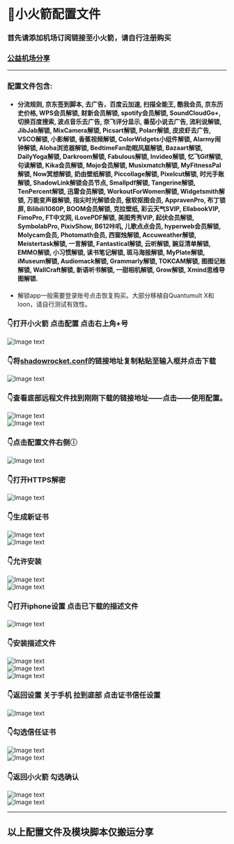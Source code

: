 # :rocket:小火箭配置文件    
### 首先请添加机场订阅链接至小火箭，请自行注册购买  
### [公益机场分享](https://github.com/deezertidal/freevpn/blob/main/README.md)  
****
 
  

### 配置文件包含:
 * #### 分流规则, 京东签到脚本, 去广告，百度云加速, 扫描全能王, 酷我会员, 京东历史价格, WPS会员解锁, 财新会员解锁, spotify会员解锁, SoundCloudGo+, 切换百度搜索, 波点音乐去广告, 奈飞评分显示, 番茄小说去广告, 流利说解锁, JibJab解锁, MixCamera解锁, Picsart解锁, Polarr解锁, 皮皮虾去广告, VSCO解锁, 小影解锁, 香蕉视频解锁, ColorWidgets小组件解锁, Alarmy闹钟解锁, Aloha浏览器解锁, BedtimeFan助眠风扇解锁, Bazaart解锁, DailyYoga解锁, Darkroom解锁, Fabulous解锁, Invideo解锁, 忆飞Gif解锁, 句读解锁, Kika会员解锁, Mojo会员解锁, Musixmatch解锁, MyFitnessPal解锁, Now冥想解锁, 奶由壁纸解锁, Piccollage解锁, Pixelcut解锁, 时光手账解锁, ShadowLink解锁会员节点, Smallpdf解锁, Tangerine解锁, TenPercent解锁, 迅雷会员解锁, WorkoutForWomen解锁, Widgetsmith解锁, 万能变声器解锁, 指尖时光解锁会员, 傲软抠图会员, AppravenPro, 布丁锁屏, Bilibili1080P, BOOM会员解锁, 克拉壁纸, 彩云天气SVIP, EllabookVIP, FimoPro, FT中文网, iLovePDF解锁, 美图秀秀VIP, 起伏会员解锁, SymbolabPro, PixivShow, B612咔叽, 儿歌点点会员, hyperweb会员解锁, Molycam会员, Photomath会员, 西窗烛解锁, Accuweather解锁, Meistertask解锁, 一言解锁, Fantastical解锁, 云听解锁, 豌豆清单解锁, EMMO解锁, 小习惯解锁, 读书笔记解锁, 斑马海报解锁, MyPlate解锁, iMuseum解锁, Audiomack解锁, Grammarly解锁, TOKCAM解锁, 图图记账解锁, WallCraft解锁, 新语听书解锁, 一甜相机解锁, Grow解锁, Xmind思维导图解锁.  
* 解锁app一般需要登录账号点击恢复购买。大部分移植自Quantumult X和loon，请自行测试有效性。

  
### :point_down:打开小火箭 点击配置 点击右上角+号  
![Image text](https://github.com/deezertidal/shadowrocket-rules/blob/main/IMG/1a.png)  

### :point_down:将[shadowrocket.conf](https://raw.githubusercontent.com/deezertidal/shadowrocket-rules/main/shadowrocket.conf)的链接地址复制粘贴至输入框并点击下载  
![Image text](https://github.com/deezertidal/shadowrocket-rules/blob/main/IMG/2.png)  

### :point_down:查看底部远程文件找到刚刚下载的链接地址——点击——使用配置。  
![Image text](https://github.com/deezertidal/shadowrocket-rules/blob/main/IMG/3.png)  
![Image text](https://github.com/deezertidal/shadowrocket-rules/blob/main/IMG/4.png)  

### :point_down:点击配置文件右侧ⓘ  
![Image text](https://github.com/deezertidal/shadowrocket-rules/blob/main/IMG/5.png)  
### :point_down:打开HTTPS解密   
![Image text](https://github.com/deezertidal/shadowrocket-rules/blob/main/IMG/6.png)  
### :point_down:生成新证书  
![Image text](https://github.com/deezertidal/shadowrocket-rules/blob/main/IMG/7.png)  
![Image text](https://github.com/deezertidal/shadowrocket-rules/blob/main/IMG/8.png)  
### :point_down:允许安装  
![Image text](https://github.com/deezertidal/shadowrocket-rules/blob/main/IMG/9.png)  
![Image text](https://github.com/deezertidal/shadowrocket-rules/blob/main/IMG/10.png)  
### :point_down:打开iphone设置 点击已下载的描述文件  
![Image text](https://github.com/deezertidal/shadowrocket-rules/blob/main/IMG/11.png)  
### :point_down:安装描述文件  
![Image text](https://github.com/deezertidal/shadowrocket-rules/blob/main/IMG/12.png)  
![Image text](https://github.com/deezertidal/shadowrocket-rules/blob/main/IMG/13.png)  
![Image text](https://github.com/deezertidal/shadowrocket-rules/blob/main/IMG/14.png)  
### :point_down:返回设置 关于手机 拉到底部 点击证书信任设置 
![Image text](https://github.com/deezertidal/shadowrocket-rules/blob/main/IMG/14.5.png)  
### :point_down:勾选信任证书  
![Image text](https://github.com/deezertidal/shadowrocket-rules/blob/main/IMG/15.png)  
![Image text](https://github.com/deezertidal/shadowrocket-rules/blob/main/IMG/16.png)  
### :point_down:返回小火箭 勾选确认  
![Image text](https://github.com/deezertidal/shadowrocket-rules/blob/main/IMG/17.png)  
![Image text](https://github.com/deezertidal/shadowrocket-rules/blob/main/IMG/18.png)  


****
## 以上配置文件及模块脚本仅搬运分享  
